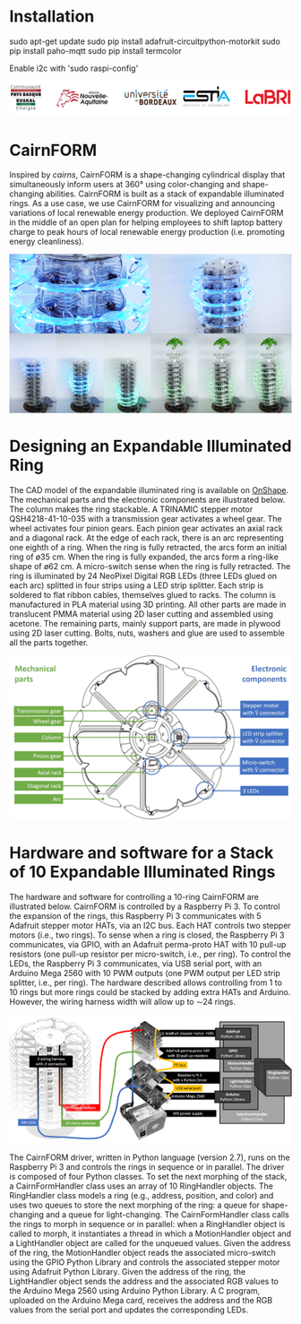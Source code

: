 # Installation
sudo apt-get update
sudo pip install adafruit-circuitpython-motorkit
sudo pip install paho-mqtt
sudo pip install termcolor

Enable i2c with 'sudo raspi-config'

![alt text](https://github.com/maximedaniel/CairnFORM/blob/master/img/institutions.png "Logo Institutions")

# CairnFORM
Inspired by _cairns_, CairnFORM is a shape-changing cylindrical display that simultaneously inform users at 360° using color-changing and shape-changing abilities. CairnFORM is built as a stack of expandable illuminated rings. As a use case, we use CairnFORM for visualizing and announcing variations of local renewable energy production. We deployed CairnFORM in the middle of an open plan for helping employees to shift laptop battery charge to peak hours of local renewable energy production (i.e. promoting energy cleanliness).

![alt text](https://github.com/maximedaniel/CairnFORM/blob/master/img/teaser.png "Logo Institutions")

# Designing an Expandable Illuminated Ring
The CAD model of the expandable illuminated ring is available on [OnShape](https://cad.onshape.com/documents/7d4ecae370a1e03250f148cc/w/40919688efd268263900abc1/e/6c37dd97791037a37d7dd39b). The mechanical parts and the electronic components are illustrated below. The column makes the ring stackable. A TRINAMIC stepper motor QSH4218-41-10-035 with a transmission gear activates a wheel gear. The wheel activates four pinion gears. Each pinion gear activates an axial rack and a diagonal rack. At the edge of each rack, there is an arc representing one eighth of a ring. When the ring is fully retracted, the arcs form an initial ring of ø35 cm. When the ring is fully expanded, the arcs form a ring-like shape of ø62 cm. A micro-switch sense when the ring is fully retracted. The ring is illuminated by 24 NeoPixel Digital RGB LEDs (three LEDs glued on each arc) splitted in four strips using a LED strip splitter. Each strip is soldered to flat ribbon cables, themselves glued to racks. The column is manufactured in PLA material using 3D printing. All other parts are made in translucent PMMA material using 2D laser cutting and assembled using acetone. The remaining parts, mainly support parts, are made in plywood using 2D laser cutting. Bolts, nuts, washers and glue are used to assemble all the parts together. 

![alt text](https://github.com/maximedaniel/CairnFORM/blob/master/img/specs1.jpg "Specifications Expandable Illuminated Ring")

# Hardware and software for a Stack of 10 Expandable Illuminated Rings
The hardware and software for controlling a 10-ring CairnFORM are illustrated below. CairnFORM is controlled by a Raspberry Pi 3. To control the expansion of the rings, this Raspberry Pi 3 communicates with 5 Adafruit stepper motor HATs, via an I2C bus. Each HAT controls two stepper motors (i.e., two rings). To sense when a ring is closed, the Raspberry Pi 3 communicates, via GPIO, with an Adafruit perma-proto HAT with 10 pull-up resistors (one pull-up resistor per micro-switch, i.e., per ring). To control the LEDs, the Raspberry Pi 3 communicates, via USB serial port, with an Arduino Mega 2560 with 10 PWM outputs (one PWM output per LED strip
splitter, i.e., per ring).  The hardware described allows controlling from 1 to 10 rings but more rings could be stacked by adding extra HATs and Arduino. However, the wiring harness width will allow up to ∼24 rings. 

![alt text](https://github.com/maximedaniel/CairnFORM/blob/master/img/specs2.png "Specifications Stack Expandable Illuminated Rings")

The CairnFORM driver, written in Python language (version 2.7), runs on the Raspberry Pi 3 and controls the rings in sequence or in parallel. The driver is composed of four Python classes. To set the next morphing of the stack, a CairnFormHandler class uses an array of 10 RingHandler objects. The RingHandler class models a ring (e.g., address, position, and color) and uses two queues to store
the next morphing of the ring: a queue for shape-changing and a queue for light-changing. The CairnFormHandler class calls the rings to morph in sequence or in parallel: when a RingHandler object is called to morph, it instantiates a thread in which a MotionHandler object and a LightHandler object are called for the unqueued values. Given the address of the ring, the MotionHandler object reads the associated micro-switch using the GPIO Python Library and controls the associated stepper motor using Adafruit Python Library. Given
the address of the ring, the LightHandler object sends the address and the associated RGB values to the Arduino Mega 2560 using Arduino Python Library. A C program, uploaded on the Arduino Mega card, receives the address and the RGB values from the serial port and updates the corresponding LEDs.
